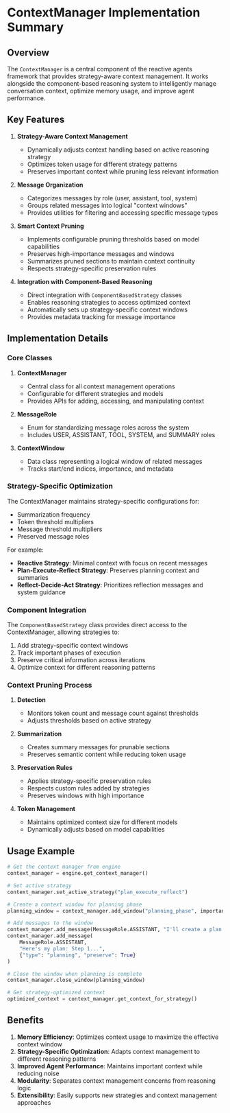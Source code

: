 # ContextManager Implementation Summary

## Overview

The `ContextManager` is a central component of the reactive agents framework that provides strategy-aware context management. It works alongside the component-based reasoning system to intelligently manage conversation context, optimize memory usage, and improve agent performance.

## Key Features

1. **Strategy-Aware Context Management**

   - Dynamically adjusts context handling based on active reasoning strategy
   - Optimizes token usage for different strategy patterns
   - Preserves important context while pruning less relevant information

2. **Message Organization**

   - Categorizes messages by role (user, assistant, tool, system)
   - Groups related messages into logical "context windows"
   - Provides utilities for filtering and accessing specific message types

3. **Smart Context Pruning**

   - Implements configurable pruning thresholds based on model capabilities
   - Preserves high-importance messages and windows
   - Summarizes pruned sections to maintain context continuity
   - Respects strategy-specific preservation rules

4. **Integration with Component-Based Reasoning**
   - Direct integration with `ComponentBasedStrategy` classes
   - Enables reasoning strategies to access optimized context
   - Automatically sets up strategy-specific context windows
   - Provides metadata tracking for message importance

## Implementation Details

### Core Classes

1. **ContextManager**

   - Central class for all context management operations
   - Configurable for different strategies and models
   - Provides APIs for adding, accessing, and manipulating context

2. **MessageRole**

   - Enum for standardizing message roles across the system
   - Includes USER, ASSISTANT, TOOL, SYSTEM, and SUMMARY roles

3. **ContextWindow**
   - Data class representing a logical window of related messages
   - Tracks start/end indices, importance, and metadata

### Strategy-Specific Optimization

The ContextManager maintains strategy-specific configurations for:

- Summarization frequency
- Token threshold multipliers
- Message threshold multipliers
- Preserved message roles

For example:

- **Reactive Strategy**: Minimal context with focus on recent messages
- **Plan-Execute-Reflect Strategy**: Preserves planning context and summaries
- **Reflect-Decide-Act Strategy**: Prioritizes reflection messages and system guidance

### Component Integration

The `ComponentBasedStrategy` class provides direct access to the ContextManager, allowing strategies to:

1. Add strategy-specific context windows
2. Track important phases of execution
3. Preserve critical information across iterations
4. Optimize context for different reasoning patterns

### Context Pruning Process

1. **Detection**

   - Monitors token count and message count against thresholds
   - Adjusts thresholds based on active strategy

2. **Summarization**

   - Creates summary messages for prunable sections
   - Preserves semantic content while reducing token usage

3. **Preservation Rules**

   - Applies strategy-specific preservation rules
   - Respects custom rules added by strategies
   - Preserves windows with high importance

4. **Token Management**
   - Maintains optimized context size for different models
   - Dynamically adjusts based on model capabilities

## Usage Example

```python
# Get the context manager from engine
context_manager = engine.get_context_manager()

# Set active strategy
context_manager.set_active_strategy("plan_execute_reflect")

# Create a context window for planning phase
planning_window = context_manager.add_window("planning_phase", importance=0.9)

# Add messages to the window
context_manager.add_message(MessageRole.ASSISTANT, "I'll create a plan with 3 steps.")
context_manager.add_message(
    MessageRole.ASSISTANT,
    "Here's my plan: Step 1...",
    {"type": "planning", "preserve": True}
)

# Close the window when planning is complete
context_manager.close_window(planning_window)

# Get strategy-optimized context
optimized_context = context_manager.get_context_for_strategy()
```

## Benefits

1. **Memory Efficiency**: Optimizes context usage to maximize the effective context window
2. **Strategy-Specific Optimization**: Adapts context management to different reasoning patterns
3. **Improved Agent Performance**: Maintains important context while reducing noise
4. **Modularity**: Separates context management concerns from reasoning logic
5. **Extensibility**: Easily supports new strategies and context management approaches
